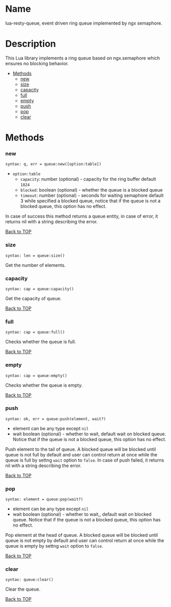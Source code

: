 Name
====

lua-resty-queue, event driven ring queue implemented by ngx semaphore.

Description
===========

This Lua library implements a ring queue based on ngx.semaphore which ensures no blocking behavior.

* [Methods](#methods)
    * [new](#new)
    * [size](#size)
    * [capacity](#capacity)
    * [full](#full)
    * [empty](#empty)
    * [push](#push)
    * [pop](#pop)
    * [clear](#clear)

Methods
======

### new

`syntax: q, err = queue:new([option:table])`

- `option:table`
  - `capacity`: number (optional) - capacity for the ring buffer default `1024`
  - `blocked`: boolean (optional) - whether the queue is a blocked queue
  - `timeout`: number (optional) - seconds for waiting semaphore default 3 while specified a blocked queue, notice that if the queue is not a blocked queue, this option has no effect.

In case of success this method returns a queue entity,  in case of error, it returns nil with a string describing the error. 

[Back to TOP](#name)

### size

`syntax: len = queue:size()`

Get the number of elements.

### capacity

`syntax: cap = queue:capacity()`

Get the capacity of queue.

[Back to TOP](#name)

### full

`syntax: cap = queue:full()`

Checks whether the queue is full.

[Back to TOP](#name)

### empty

`syntax: cap = queue:empty()`

Checks whether the queue is empty.

[Back to TOP](#name)

### push

`syntax: ok, err = queue:push(element, wait?)`

- element can be any type except `nil`
- wait boolean (optional) - whether to wait, default wait on blocked queue. Notice that if the queue is not a blocked queue, this option has no effect.

Push element to the tail of queue. A blocked queue will be blocked until queue is not full by default and user can control return at once while the queue is full by settng `wait` option to `false`. In case of push failed, it returns nil with a string describing the error.

[Back to TOP](#name)

### pop

`syntax: element = queue:pop(wait?)`

- element can be any type except `nil`
- wait boolean (optional) - whether to wait,, default wait on blocked queue. Notice that if the queue is not a blocked queue, this option has no effect.

Pop element at the head of queue. A blocked queue will be blocked until queue is not empty by default and user can control return at once while the queue is empty by settng `wait` option to `false`.

[Back to TOP](#name)

### clear

`syntax: queue:clear()`

Clear the queue.

[Back to TOP](#name)
